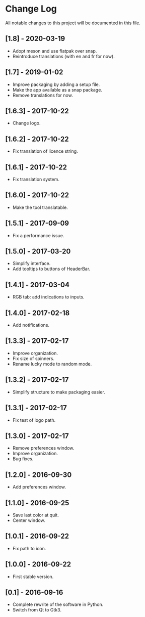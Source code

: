# Change Log
All notable changes to this project will be documented in this file.

## [1.8] - 2020-03-19
- Adopt meson and use flatpak over snap.
- Reintroduce translations (with en and fr for now).

## [1.7] - 2019-01-02
- Improve packaging by adding a setup file.
- Make the app available as a snap package.
- Remove translations for now.

## [1.6.3] - 2017-10-22
- Change logo.

## [1.6.2] - 2017-10-22
- Fix translation of licence string.

## [1.6.1] - 2017-10-22
- Fix translation system.

## [1.6.0] - 2017-10-22
- Make the tool translatable.

## [1.5.1] - 2017-09-09
- Fix a performance issue.

## [1.5.0] - 2017-03-20
- Simplify interface.
- Add tooltips to buttons of HeaderBar.

## [1.4.1] - 2017-03-04
- RGB tab: add indications to inputs.

## [1.4.0] - 2017-02-18
- Add notifications.

## [1.3.3] - 2017-02-17
- Improve organization.
- Fix size of spinners.
- Rename lucky mode to random mode.

## [1.3.2] - 2017-02-17
- Simplify structure to make packaging easier.

## [1.3.1] - 2017-02-17
- Fix test of logo path.

## [1.3.0] - 2017-02-17
- Remove preferences window.
- Improve organization.
- Bug fixes.

## [1.2.0] - 2016-09-30
- Add preferences window.

## [1.1.0] - 2016-09-25
- Save last color at quit.
- Center window.

## [1.0.1] - 2016-09-22
- Fix path to icon.

## [1.0.0] - 2016-09-22
- First stable version.

## [0.1] - 2016-09-16
- Complete rewrite of the software in Python.
- Switch from Qt to Gtk3.
